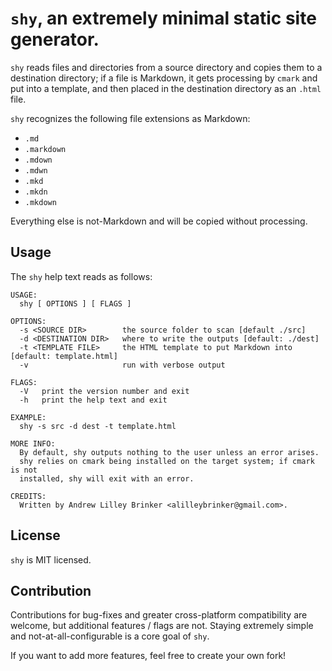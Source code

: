 # `shy`, an extremely minimal static site generator.


`shy` reads files and directories from a source directory and copies them to
a destination directory; if a file is Markdown, it gets processing by `cmark`
and put into a template, and then placed in the destination directory as an
`.html` file.

`shy` recognizes the following file extensions as Markdown:

- `.md`
- `.markdown`
- `.mdown`
- `.mdwn`
- `.mkd`
- `.mkdn`
- `.mkdown`

Everything else is not-Markdown and will be copied without processing.

## Usage

The `shy` help text reads as follows:

```
USAGE:
  shy [ OPTIONS ] [ FLAGS ]

OPTIONS:
  -s <SOURCE DIR>        the source folder to scan [default ./src]
  -d <DESTINATION DIR>   where to write the outputs [default: ./dest]
  -t <TEMPLATE FILE>     the HTML template to put Markdown into [default: template.html]
  -v                     run with verbose output

FLAGS:
  -V   print the version number and exit
  -h   print the help text and exit

EXAMPLE:
  shy -s src -d dest -t template.html

MORE INFO:
  By default, shy outputs nothing to the user unless an error arises.
  shy relies on cmark being installed on the target system; if cmark is not
  installed, shy will exit with an error.

CREDITS:
  Written by Andrew Lilley Brinker <alilleybrinker@gmail.com>.
```

## License

`shy` is MIT licensed.

## Contribution

Contributions for bug-fixes and greater cross-platform compatibility are
welcome, but additional features / flags are not. Staying extremely simple
and not-at-all-configurable is a core goal of `shy`.

If you want to add more features, feel free to create your own fork!

